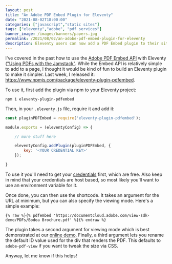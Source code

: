 ```yaml
---
layout: post
title: "An Adobe PDF Embed Plugin for Eleventy"
date: "2021-08-02T18:00:00"
categories: ["javascript","static sites"]
tags: ["eleventy","adobe", "pdf services"]
banner_image: /images/banners/papers.jpg
permalink: /2021/08/02/an-adobe-pdf-embed-plugin-for-eleventy
description: Eleventy users can now add a PDF Embed plugin to their sites
---
```


I've covered in the past how to use the [Adobe PDF Embed API](https://www.adobe.io/apis/documentcloud/dcsdk/pdf-embed.html) with Eleventy (["Using PDFs with the Jamstack"](https://www.raymondcamden.com/2021/02/25/using-pdfs-with-the-jamstack). While the Embed API is relatively simple to add to a page, I thought it would be kind of fun to build an Eleventy plugin to make it simpler. Last week, I released it: <https://www.npmjs.com/package/eleventy-plugin-pdfembed>.

To use it, first add the plugin via npm to your Eleventy project:

```
npm i eleventy-plugin-pdfembed
```

Then, in your `.eleventy.js` file, require it and add it:

```js
const pluginPDFEmbed = require('eleventy-plugin-pdfembed');

module.exports = (eleventyConfig) => {

	// more stuff here

	eleventyConfig.addPlugin(pluginPDFEmbed, {
		key: '<YOUR CREDENTIAL KEY>'
	});

}
```

To use it you'll need to get your [credentials](https://www.adobe.com/go/dcsdks_credentials) first, which are free. Also keep in mind that your credentials are host based, so most likely you'll want to use an environment variable for it.

Once done, you can then use the shortcode. It takes an argument for the URL at minimum, but you can also specify the viewing mode. Here's a simple example:

```
{% raw %}{% pdfembed 'https://documentcloud.adobe.com/view-sdk-demo/PDFs/Bodea Brochure.pdf' %}{% endraw %}
```

The plugin takes a second argument for viewing mode which is best demonstrated at our [online demo](https://www.adobe.com/go/pdfEmbedAPI_demo). Finally, a third argument lets you rename the default ID value used for the div that renders the PDF. This defaults to `adobe-pdf-view` if you want to tweak the size via CSS.

Anyway, let me know if this helps!